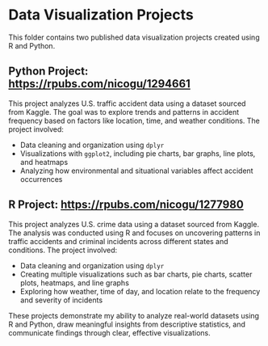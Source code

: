 # Data Visualization Projects
This folder contains two published data visualization projects created using R and Python.

## Python Project: https://rpubs.com/nicogu/1294661
This project analyzes U.S. traffic accident data using a dataset sourced from Kaggle. The goal was to explore trends and patterns in accident frequency based on factors like location, time, and weather conditions.
The project involved:
- Data cleaning and organization using `dplyr`
- Visualizations with `ggplot2`, including pie charts, bar graphs, line plots, and heatmaps
- Analyzing how environmental and situational variables affect accident occurrences


 
## R Project: https://rpubs.com/nicogu/1277980
This project analyzes U.S. crime data using a dataset sourced from Kaggle. The analysis was conducted using R and focuses on uncovering patterns in traffic accidents and criminal incidents across different states and conditions.
The project involved:
- Data cleaning and organization using `dplyr`
- Creating multiple visualizations such as bar charts, pie charts, scatter plots, heatmaps, and line graphs
- Exploring how weather, time of day, and location relate to the frequency and severity of incidents


These projects demonstrate my ability to analyze real-world datasets using R and Python, draw meaningful insights from descriptive statistics, and communicate findings through clear, effective visualizations.


